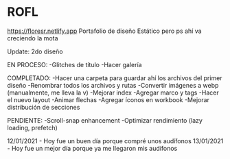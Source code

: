 # ROFL
https://floresr.netlify.app
Portafolio de diseño
Estático pero ps ahí va creciendo la mota

Update: 2do diseño

EN PROCESO:
 -Glitches de título
 -Hacer galería

COMPLETADO:
-Hacer una carpeta para guardar ahí los archivos del primer diseño
-Renombrar todos los archivos y rutas
-Convertir imágenes a webp (manualmente, me lleva la v)
-Mejorar index
-Agregar marco y tags
-Hacer el nuevo layout
-Animar flechas
-Agregar íconos en workbook
-Mejorar distribución de secciones

PENDIENTE:
-Scroll-snap enhancement
-Optimizar rendimiento (lazy loading, prefetch)




12/01/2021 - Hoy fue un buen día porque compré unos audífonos
13/01/2021 - Hoy fue un mejor día porque ya me llegaron mis audífonos